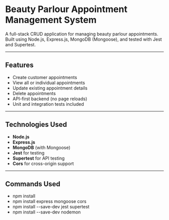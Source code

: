 # Beauty Parlour Appointment Management System

A full-stack CRUD application for managing beauty parlour appointments. Built using Node.js, Express.js, MongoDB (Mongoose), and tested with Jest and Supertest.

---

##  Features

- Create customer appointments
- View all or individual appointments
- Update existing appointment details
- Delete appointments
- API-first backend (no page reloads)
- Unit and integration tests included

---

## Technologies Used

- **Node.js**
- **Express.js**
- **MongoDB** (with Mongoose)
- **Jest** for testing
- **Supertest** for API testing
- **Cors** for cross-origin support

---
## Commands Used

- npm install
- npm install express mongoose cors
- npm install --save-dev jest supertest
- npm install --save-dev nodemon


